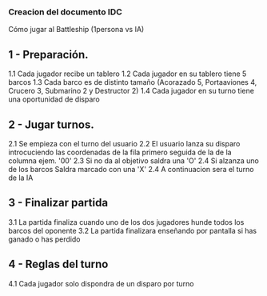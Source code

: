 ### Creacion del documento IDC

Cómo jugar al Battleship (1persona vs IA)

## 1 - Preparación.

1.1 Cada jugador recibe un tablero
1.2 Cada jugador en su tablero tiene 5 barcos
1.3 Cada barco es de distinto tamaño (Acorazado 5, Portaaviones 4, Crucero 3, Submarino 2 y Destructor 2)
1.4 Cada jugador en su turno tiene una oportunidad de disparo


## 2 - Jugar turnos.

2.1 Se empieza con el turno del usuario
2.2 El usuario lanza su disparo introcuciendo las coordenadas de la fila primero seguida de la de la columna ejem. '00'
2.3 Si no da al objetivo saldra una 'O'
2.4 Si alzanza uno de los barcos Saldra marcado con una 'X'
2.4 A continuacion sera el turno de la IA

## 3 - Finalizar partida

3.1 La partida finaliza cuando uno de los dos jugadores hunde todos los barcos del oponente
3.2 La partida finalizara enseñando por pantalla si has ganado o has perdido

## 4 - Reglas del turno

4.1 Cada jugador solo dispondra de un disparo por turno


